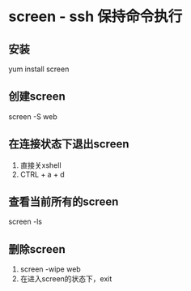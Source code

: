 # screen - ssh 保持命令执行

## 安装

yum install screen  

## 创建screen

screen -S web

## 在连接状态下退出screen

1. 直接关xshell
2. CTRL + a + d

## 查看当前所有的screen

screen -ls

## 删除screen

1. screen -wipe web
2. 在进入screen的状态下，exit
